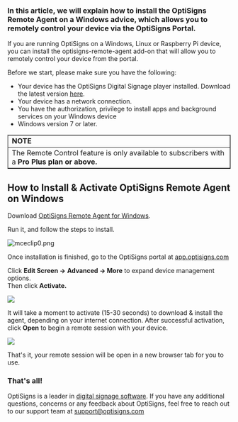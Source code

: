 <h3 id="h_01JADY97VZWS2GT8H5P2NTD25M">In this article, we will explain how to install the OptiSigns Remote Agent on a Windows advice, which allows you to remotely control your device via the OptiSigns Portal.</h3>
<p>If you are running OptiSigns on a Windows, Linux or Raspberry Pi device, you can install the optisigns-remote-agent add-on that will allow you to remotely control your device from the portal.</p>
<p>Before we start, please make sure you have the following:</p>
<ul>
<li>Your device has the OptiSigns Digital Signage player installed. Download the latest version <a href="https://www.optisigns.com/download" target="_blank" rel="noopener noreferrer">here</a>.</li>
<li>Your device has a network connection.</li>
<li>You have the authorization, privilege to install apps and background services on your Windows device</li>
<li>Windows version 7 or later.</li>
</ul>
<table style="border-collapse: collapse; width: 100%;" border="1">
<tbody>
<tr>
<td class="wysiwyg-text-align-center" style="width: 100%;"><strong>NOTE</strong></td>
</tr>
<tr>
<td style="width: 100%;">The Remote Control feature is only available to subscribers with a <strong>Pro Plus </strong><strong>plan or above.</strong>
</td>
</tr>
</tbody>
</table>
<h2 id="h_01HQ07WBRE60BQ2W52K4D3MQF7"><strong>How to Install &amp; Activate OptiSigns Remote Agent on Windows</strong></h2>
<p>Download <a href="https://links.optisigns.com/a83m" target="_self">OptiSigns Remote Agent for Windows</a>.</p>
<p>Run it, and follow the steps to install.</p>
<p class="wysiwyg-text-align-center"><img src="https://support.optisigns.com/hc/article_attachments/360093737774" alt="mceclip0.png"></p>
<p>Once installation is finished, go to the OptiSigns portal at <a href="https://app.optisigns.com/" target="_blank" rel="noopener noreferrer">app.optisigns.com</a></p>
<p>Click <strong>Edit Screen <span id="docs-internal-guid-d18c1488-7fff-9df6-01e8-ebdb6aac504f">→</span></strong><span id="docs-internal-guid-d18c1488-7fff-9df6-01e8-ebdb6aac504f"> </span><strong>Advanced <span id="docs-internal-guid-d18c1488-7fff-9df6-01e8-ebdb6aac504f">→ More</span></strong> to expand device management options.<br>Then click <strong>Activate.</strong></p>
<p class="wysiwyg-text-align-center"><img src="https://support.optisigns.com/hc/article_attachments/19187687767443"></p>
<p>It will take a moment to activate (15-30 seconds) to download &amp; install the agent, depending on your internet connection. After successful activation, click <strong>Open</strong> to begin a remote session with your device.</p>
<p class="wysiwyg-text-align-center"><img src="https://support.optisigns.com/hc/article_attachments/19187761012883"></p>
<p>That's it, your remote session will be open in a new browser tab for you to use.</p>
<h3 id="h_01JAE10W6RTM61NR98R5RGAR60">That's all!</h3>
<p>OptiSigns is a leader in <a href="https://www.optisigns.com/" target="_blank" rel="noopener noreferrer">digital signage software</a>. If you have any additional questions, concerns or any feedback about OptiSigns, feel free to reach out to our support team at <a href="mailto:support@optisigns.com" target="_self" rel="undefined">support@optisigns.com</a></p>
